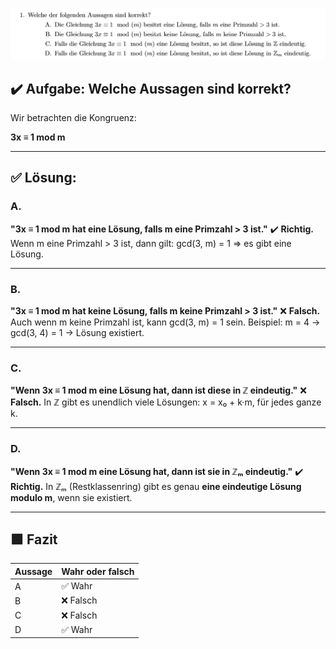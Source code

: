 ![alt text](./img/image-1.png)


## ✔️ Aufgabe: Welche Aussagen sind korrekt?

Wir betrachten die Kongruenz:

**3x ≡ 1 mod m**

---

## ✅ Lösung:

### A.

**"3x ≡ 1 mod m hat eine Lösung, falls m eine Primzahl > 3 ist."**
✔️ **Richtig.**
Wenn m eine Primzahl > 3 ist, dann gilt:
gcd(3, m) = 1 ⇒ es gibt eine Lösung.

---

### B.

**"3x ≡ 1 mod m hat keine Lösung, falls m keine Primzahl > 3 ist."**
❌ **Falsch.**
Auch wenn m keine Primzahl ist, kann gcd(3, m) = 1 sein.
Beispiel: m = 4 → gcd(3, 4) = 1 → Lösung existiert.

---

### C.

**"Wenn 3x ≡ 1 mod m eine Lösung hat, dann ist diese in ℤ eindeutig."**
❌ **Falsch.**
In ℤ gibt es unendlich viele Lösungen:
x = x₀ + k·m, für jedes ganze k.

---

### D.

**"Wenn 3x ≡ 1 mod m eine Lösung hat, dann ist sie in ℤₘ eindeutig."**
✔️ **Richtig.**
In ℤₘ (Restklassenring) gibt es genau **eine eindeutige Lösung modulo m**, wenn sie existiert.

---

## 🟩 Fazit

| Aussage | Wahr oder falsch |
| ------- | ---------------- |
| A       | ✅ Wahr           |
| B       | ❌ Falsch         |
| C       | ❌ Falsch         |
| D       | ✅ Wahr           |

